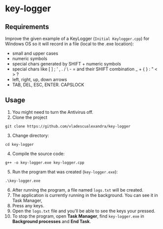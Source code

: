 # key-logger


## Requirements
Improve the given example of a KeyLogger (```Initial Keylogger.cpp```) for Windows OS so it will record in a file (local to the .exe location): 
- small and upper cases 
- numeric symbols
- special chars generated by SHIFT + numeric symbols
- special chars like [ ] ; ' , . / \ - = and their SHIFT combination _ + { } : " < > ?
- left, right, up, down arrows
- TAB, DEL, ESC, ENTER. CAPSLOCK

## Usage
1. You might need to turn the Antivirus off.
2. Clone the project
```
git clone https://github.com/vladescualexandra/key-logger
```
3. Change directory:
```
cd key-logger
```
4. Compile the source code:
```
g++ -o key-logger.exe key-logger.cpp
```
5. Run the program that was created (```key-logger.exe```):
```
.\key-logger.exe
```
6. After running the program, a file named ```logs.txt``` will be created.
7. The application is currently running in the background. You can see it in Task Manager,
8. Press any keys.
9. Open the ```logs.txt``` file and you'll be able to see the keys your pressed.
10. To stop the program, open **Task Manager**, find ```key-logger.exe``` in **Background processes** and **End Task**.
